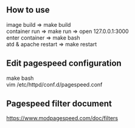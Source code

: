 ## How to use 

image build => make build  
container run => make run => open 127.0.0.1:3000  
enter container => make bash  
atd & apache restart => make restart  

## Edit pagespeed configuration

make bash  
vim /etc/httpd/conf.d/pagespeed.conf  

## Pagespeed filter document

https://www.modpagespeed.com/doc/filters
